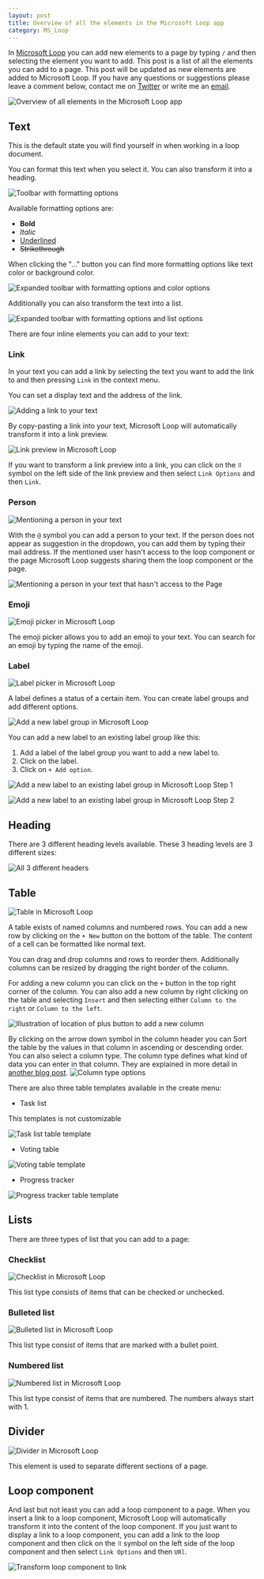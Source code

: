 ```yaml
---
layout: post
title: Overview of all the elements in the Microsoft Loop app
category: MS_Loop
---
```


In [Microsoft Loop](https://loop.microsoft.com) you can add new elements to a page by typing `/` and then selecting the element you want to add. This post is a list of all the elements you can add to a page. This post will be updated as new elements are added to Microsoft Loop. If you have any questions or suggestions please leave a comment below, contact me on [Twitter](https://twitter.com/@theredcuber) or write me an [email](mailto:aaron.junker@outlook.com).

![Overview of all elements in the Microsoft Loop app](/images/loop-slash.png)

## Text

This is the default state you will find yourself in when working in a loop document.

You can format this text when you select it. You can also transform it into a heading.

![Toolbar with formatting options](/images/loop-format-toolbar.png)

Available formatting options are:

* **Bold**
* *Italic*
* <u>Underlined</u>
* ~~Strikethrough~~

When clicking the "..." button you can find more formatting options like text color or background color.

![Expanded toolbar with formatting options and color options](/images/loop-format-toolbar-expanded-1.png)

Additionally you can also transform the text into a list.

![Expanded toolbar with formatting options and list options](/images/loop-format-toolbar-expanded-2.png)

There are four inline elements you can add to your text:

### Link

In your text you can add a link by selecting the text you want to add the link to and then pressing `Link` in the context menu.

You can set a display text and the address of the link.

![Adding a link to your text](/images/loop-link.png)

By copy-pasting a link into your text, Microsoft Loop will automatically transform it into a link preview.

![Link preview in Microsoft Loop](/images/loop-link-preview.png)

If you want to transform a link preview into a link, you can click on the `⠿` symbol on the left side of the link preview and then select `Link Options` and then `Link`.

### Person

![Mentioning a person in your text](/images/loop-mention-person.png)

With the `@` symbol you can add a person to your text. If the person does not appear as suggestion in the dropdown, you can add them by typing their mail address. If the mentioned user hasn't access to the loop component or the page Microsoft Loop suggests sharing them the loop component or the page.

![Mentioning a person in your text that hasn't access to the Page](/images/loop-mention-person-no-access.png)

### Emoji

![Emoji picker in Microsoft Loop](/images/loop-emoji.png)

The emoji picker allows you to add an emoji to your text. You can search for an emoji by typing the name of the emoji.

### Label

![Label picker in Microsoft Loop](/images/loop-label.png)

A label defines a status of a certain item. You can create label groups and add different options.

![Add a new label group in Microsoft Loop](/images/loop-add-label-group.png)

You can add a new label to an existing label group like this:

1. Add a label of the label group you want to add a new label to.
2. Click on the label.
3. Click on `+ Add option`.

![Add a new label to an existing label group in Microsoft Loop Step 1](/images/loop-add-label-label-group-1.png)

![Add a new label to an existing label group in Microsoft Loop Step 2](/images/loop-add-label-label-group-2.png)

## Heading

There are 3 different heading levels available. These 3 heading levels are 3 different sizes:

![All 3 different headers](/images/loop-headers-list.png)

## Table

![Table in Microsoft Loop](/images/loop-table.png)

A table exists of named columns and numbered rows. You can add a new row by clicking on the `+ New` button on the bottom of the table. The content of a cell can be formatted like normal text.

You can drag and drop columns and rows to reorder them. Additionally columns can be resized by dragging the right border of the column.

For adding a new column you can click on the `+` button in the top right corner of the column. You can also add a new column by right clicking on the table and selecting `Insert` and then selecting either `Column to the right` or `Column to the left`.

![Illustration of location of plus button to add a new column](/images/loop-table-add-column.png)

By clicking on the arrow down symbol in the column header you can Sort the table by the values in that column in ascending or descending order. You can also select a column type. The column type defines what kind of data you can enter in that column. They are explained in more detail in [another blog post](/loop-3).
![Column type options](/images/loop-table-column-type.png)

There are also three table templates available in the create menu:

* Task list

This templates is not customizable

![Task list table template](/images/loop-table-task-list.png)

* Voting table

![Voting table template](/images/loop-table-voting.png)

* Progress tracker

![Progress tracker table template](/images/loop-table-progress-tracker.png)

## Lists

There are three types of list that you can add to a page:

### Checklist

![Checklist in Microsoft Loop](/images/loop-checklist.png)

This list type consists of items that can be checked or unchecked.

### Bulleted list

![Bulleted list in Microsoft Loop](/images/loop-bulleted-list.png)

This list type consist of items that are marked with a bullet point.

### Numbered list

![Numbered list in Microsoft Loop](/images/loop-numbered-list.png)

This list type consist of items that are numbered. The numbers always start with 1.

## Divider

![Divider in Microsoft Loop](/images/loop-divider.png)

This element is used to separate different sections of a page.

## Loop component

And last but not least you can add a loop component to a page. When you insert a link to a loop component, Microsoft Loop will automatically transform it into the content of the loop component.  If you just want to display a link to a loop component, you can add a link to the loop component and then click on the `⠿` symbol on the left side of the loop component and then select `Link Options` and then `URl`.

![Transform loop component to link](/images/loop-link-to-loop-component.png)
